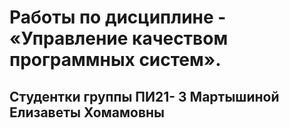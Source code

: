 # Работы по дисциплине - «Управление качеством программных систем».
## Студентки группы ПИ21- 3 Мартышиной Елизаветы Хомамовны
